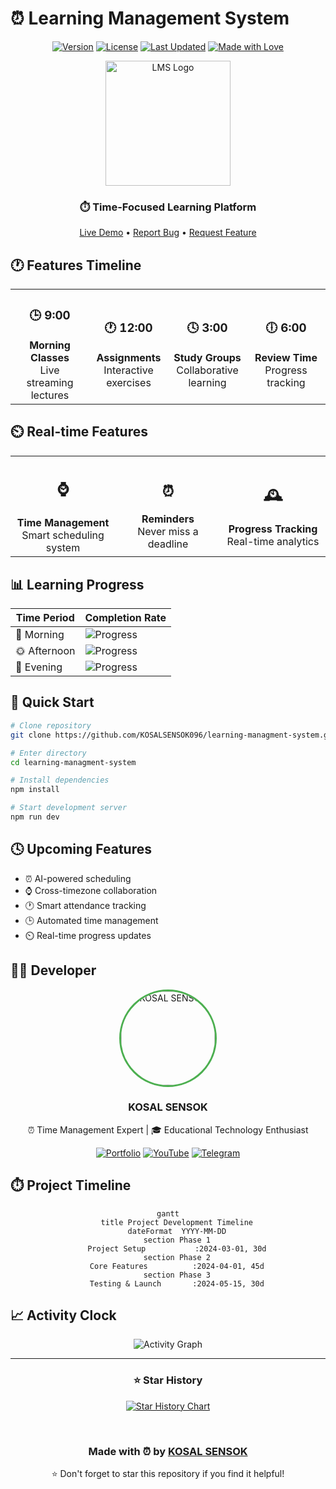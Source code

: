 # ⏰ Learning Management System

<div align="center">

[![Version](https://img.shields.io/badge/version-2.0.0-blue.svg)](VERSION)
[![License](https://img.shields.io/badge/license-MIT-green.svg)](LICENSE)
[![Last Updated](https://img.shields.io/badge/last%20updated-2024-orange.svg)](CHANGELOG.md)
[![Made with Love](https://img.shields.io/badge/made%20with-❤️-red.svg)](https://github.com/KOSALSENSOK096)

<img src="https://raw.githubusercontent.com/KOSALSENSOK096/learning-managment-system/main/public/assets/images/logo.png" alt="LMS Logo" width="200"/>

### ⏱️ Time-Focused Learning Platform

[Live Demo](https://your-demo-link.com) • [Report Bug](https://github.com/KOSALSENSOK096/learning-managment-system/issues) • [Request Feature](https://github.com/KOSALSENSOK096/learning-managment-system/issues)

</div>

## 🕐 Features Timeline

<div align="center">
<table>
<tr>
<td align="center" width="25%">
<h3>🕒 9:00</h3>
<b>Morning Classes</b>
<br/>
Live streaming lectures
</td>
<td align="center" width="25%">
<h3>🕐 12:00</h3>
<b>Assignments</b>
<br/>
Interactive exercises
</td>
<td align="center" width="25%">
<h3>🕓 3:00</h3>
<b>Study Groups</b>
<br/>
Collaborative learning
</td>
<td align="center" width="25%">
<h3>🕕 6:00</h3>
<b>Review Time</b>
<br/>
Progress tracking
</td>
</tr>
</table>
</div>

## ⏲️ Real-time Features

<div align="center">
<table>
<tr>
<td align="center" width="33%">
<h2>⌚</h2>
<b>Time Management</b>
<br/>
Smart scheduling system
</td>
<td align="center" width="33%">
<h2>⏰</h2>
<b>Reminders</b>
<br/>
Never miss a deadline
</td>
<td align="center" width="33%">
<h2>🕰️</h2>
<b>Progress Tracking</b>
<br/>
Real-time analytics
</td>
</tr>
</table>
</div>

## 📊 Learning Progress

<div align="center">

| Time Period | Completion Rate |
|------------|----------------|
| 🌅 Morning | ![Progress](https://progress-bar.dev/85/?width=100&color=4CAF50) |
| 🌞 Afternoon | ![Progress](https://progress-bar.dev/75/?width=100&color=FFC107) |
| 🌃 Evening | ![Progress](https://progress-bar.dev/90/?width=100&color=2196F3) |

</div>

## 🚀 Quick Start

```bash
# Clone repository
git clone https://github.com/KOSALSENSOK096/learning-managment-system.git

# Enter directory
cd learning-managment-system

# Install dependencies
npm install

# Start development server
npm run dev
```

## 🕓 Upcoming Features

- ⏰ AI-powered scheduling
- ⌚ Cross-timezone collaboration
- 🕐 Smart attendance tracking
- 🕒 Automated time management
- ⏲️ Real-time progress updates

## 👨‍💻 Developer

<div align="center">
<img src="https://github.com/KOSALSENSOK096.png" width="150px" style="border-radius: 50%; border: 3px solid #4CAF50;" alt="KOSAL SENSOK"/>
<h3>KOSAL SENSOK</h3>
<p>⏰ Time Management Expert | 🎓 Educational Technology Enthusiast</p>

[![Portfolio](https://img.shields.io/badge/Portfolio-255E63?style=for-the-badge&logo=About.me&logoColor=white)](https://github.com/KOSALSENSOK096)
[![YouTube](https://img.shields.io/badge/YouTube-@SokCodeing-FF0000?style=for-the-badge&logo=youtube&logoColor=white)](https://www.youtube.com/@SokCodeing)
[![Telegram](https://img.shields.io/badge/Telegram-2CA5E0?style=for-the-badge&logo=telegram&logoColor=white)](https://t.me/kosalsensok06)

</div>

## ⏱️ Project Timeline

<div align="center">

```mermaid
gantt
    title Project Development Timeline
    dateFormat  YYYY-MM-DD
    section Phase 1
    Project Setup           :2024-03-01, 30d
    section Phase 2
    Core Features          :2024-04-01, 45d
    section Phase 3
    Testing & Launch       :2024-05-15, 30d
```

</div>

## 📈 Activity Clock

<div align="center">

![Activity Graph](https://activity-graph.herokuapp.com/graph?username=KOSALSENSOK096&theme=github)

</div>

---

<div align="center">

### ⭐ Star History

[![Star History Chart](https://api.star-history.com/svg?repos=KOSALSENSOK096/learning-managment-system&type=Date)](https://star-history.com/#KOSALSENSOK096/learning-managment-system&Date)

<br/>

<h3>Made with ⏰ by <a href="https://github.com/KOSALSENSOK096">KOSAL SENSOK</a></h3>

⭐ Don't forget to star this repository if you find it helpful!

</div>
